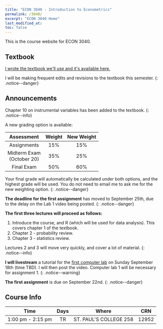 ```yaml
---
title: "ECON 3040 - Introduction to Econometrics"
permalink: /3040/
excerpt: "ECON 3040 Home"
last_modified_at:
toc: false
---
```


This is the course website for ECON 3040.

## Textbook
[I wrote the textbook we'll use and it's available here.](https://rtgodwin.com/introeconometrics.pdf)

I will be making frequent edits and revisions to the textbook this semester.
{: .notice--danger}

## Announcements

Chapter 10 on instrumental variables has been added to the textbook.
{: .notice--info}

A new grading option is available:

| Assessment                   	| Weight 	| New Weight |
|:-----------------------------:|:-------:|:----------:|
| Assignments                  	| 15%    	| 15%        |
| Midterm Exam<br>(October 20) 	| 35%    	| 25%        |
| Final Exam                   	| 50%    	| 60%        |

Your final grade will automatically be calculated under both options, and the highest grade will be used. You do not need to email me to ask me for the new weighting option.
{: .notice--danger}

**The deadline for the first assignment** has moved to September 25th, due to the delay on the Lab 1 video being posted.
{: .notice--danger}

**The first three lectures will proceed as follows:**
1. Introduce the course, and R (which will be used for data analysis). This covers chapter 1 of the textbook.
2. Chapter 2 - probability review.
3. Chapter 3 - statistics review.

Lectures 2 and 3 will move very quickly, and cover a lot of material.
{: .notice--info}

**I will livestream** a tutorial for the [first computer lab](/3040/lab1/) on Sunday September 18th (time TBD). I will then post the video. Computer lab 1 will be necessary for assignment 1.
{: .notice--warning}

**The first assignment** is due on September 22nd.
{: .notice--danger}

## Course Info

| Time              | Days          | Where                  | CRN   |
| :---------------: | :-----------: | :--------------------: | :---: |
| 1:00 pm - 2:15 pm | TR            | ST. PAUL'S COLLEGE 258 | 12952 |
